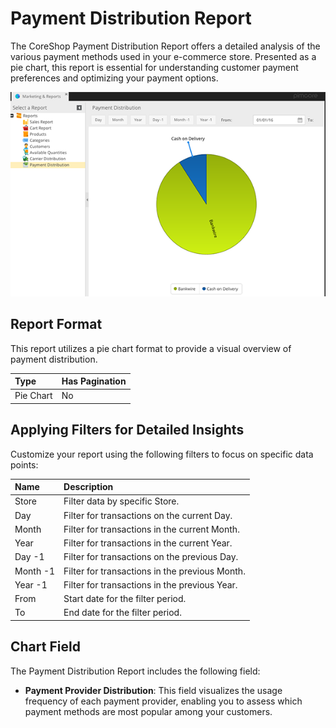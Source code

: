 # Payment Distribution Report

The CoreShop Payment Distribution Report offers a detailed analysis of the various payment methods used in your e-commerce store. Presented as a pie chart, this report is essential for understanding customer payment preferences and optimizing your payment options.

![Payment Distribution](img/payments.png)

## Report Format

This report utilizes a pie chart format to provide a visual overview of payment distribution.

| Type      | Has Pagination |
|:----------|:--------------|
| Pie Chart | No            |

## Applying Filters for Detailed Insights

Customize your report using the following filters to focus on specific data points:

| Name     | Description                                    |
|:---------|:-----------------------------------------------|
| Store    | Filter data by specific Store.                 |
| Day      | Filter for transactions on the current Day.    |
| Month    | Filter for transactions in the current Month.  |
| Year     | Filter for transactions in the current Year.   |
| Day -1   | Filter for transactions on the previous Day.   |
| Month -1 | Filter for transactions in the previous Month. |
| Year -1  | Filter for transactions in the previous Year.  |
| From     | Start date for the filter period.              |
| To       | End date for the filter period.                |

## Chart Field

The Payment Distribution Report includes the following field:

- **Payment Provider Distribution**: This field visualizes the usage frequency of each payment provider, enabling you to assess which payment methods are most popular among your customers.
